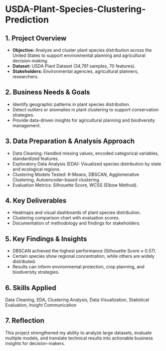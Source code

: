 # USDA-Plant-Species-Clustering-Prediction   
## 1. Project Overview  
- <b> Objective: </b> Analyze and cluster plant species distribution across the United States to support environmental planning and agricultural decision-making.
- <b> Dataset: </b> USDA Plant Dataset (34,781 samples, 70 features).
- <b> Stakeholders: </b> Environmental agencies, agricultural planners, researchers.

## 2. Business Needs & Goals  
- Identify geographic patterns in plant species distribution.
- Detect outliers or anomalies in plant clustering to support conservation strategies.
- Provide data-driven insights for agricultural planning and biodiversity management.

## 3. Data Preparation & Analysis Approach  
- Data Cleaning: Handled missing values, encoded categorical variables, standardized features.
- Exploratory Data Analysis (EDA): Visualized species distribution by state and ecological regions.
- Clustering Models Tested: K-Means, DBSCAN, Agglomerative Clustering, Autoencoder-based clustering.
- Evaluation Metrics: Silhouette Score, WCSS (Elbow Method).

## 4. Key Deliverables  
- Heatmaps and visual dashboards of plant species distribution.
- Clustering comparison chart with evaluation scores.
- Documentation of methodology and findings for stakeholders.

## 5. Key Findings & Insights  
- DBSCAN achieved the highest performance (Silhouette Score ≈ 0.57).
- Certain species show regional concentration, while others are widely distributed.
- Results can inform environmental protection, crop planning, and biodiversity strategies.

## 6. Skills Applied  
Data Cleaning, EDA, Clustering Analysis, Data Visualization, Statistical Evaluation, Insight Communication  

## 7. Reflection  
This project strengthened my ability to analyze large datasets, evaluate multiple models, and translate technical results into actionable business insights for decision-makers.  
